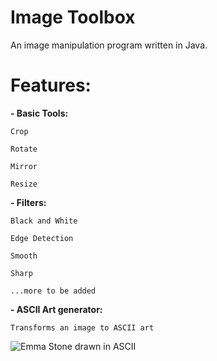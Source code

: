 # Image Toolbox
 An image manipulation program written in Java.
 
 # Features:
 
 **- Basic Tools:**
    
    Crop
    
    Rotate
    
    Mirror
    
    Resize
 
 **- Filters:**
    
    Black and White
    
    Edge Detection
    
    Smooth
    
    Sharp
    
    ...more to be added
    
 **- ASCII Art generator:**
 
    Transforms an image to ASCII art
 
   ![Emma Stone drawn in ASCII](https://i.ibb.co/KGv26kr/notWeird.png)
